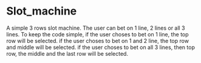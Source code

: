 # Slot_machine
A simple 3 rows slot machine.
The user can bet on 1 line, 2 lines or all 3 lines.
To keep the code simple, if the user choses to bet on 1 line, the top row will be selected.
if the user choses to bet on 1 and 2 line, the top row and middle will be selected.
if the user choses to bet on all 3 lines, then top row, the middle and the last row will be selected.
